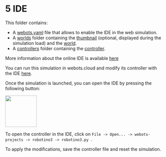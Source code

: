 # 5 IDE
This folder contains:
 - A [webots.yaml](webots.yaml) file that allows to enable the IDE in the web simulation.
 - A [worlds](worlds) folder containing the [thumbnail](worlds/.robotino_example.jpg) (optional, displayed during the simulation load) and the [world](worlds/robotino_example.wbt).
 - A [controllers](controllers) folder containing the [controller](controllers/robotino3/robotino3.py).

More information about the online IDE is available [here](https://www.cyberbotics.com/doc/guide/setup-a-webots-project-repository#running-a-simulation)

You can run this simulation in webots.cloud and modify its controller with the IDE [here](https://webots.cloud/run?version=R2022b&url=https://github.com/cyberbotics/webots-cloud-simulation-examples/blob/main/5_IDE/worlds/robotino_example.wbt).

Once the simulation is launched, you can open the IDE by pressing the following button:

<img src="https://user-images.githubusercontent.com/25938827/181250602-78d74c8b-2b13-45d0-892d-40a04c7b0e98.svg" width=100/>

To open the controller in the IDE, click on ```File -> Open... -> webots-projects -> robotino3 -> robotino3.py ```.

To apply the modifications, save the controller file and reset the simulation.

